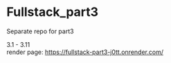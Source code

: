 # Fullstack_part3
Separate repo for part3 


3.1 - 3.11    
render page: https://fullstack-part3-j0tt.onrender.com/
